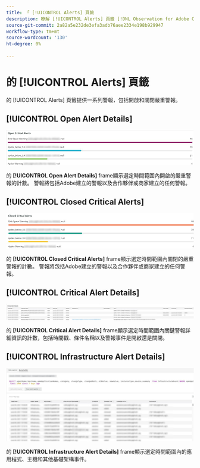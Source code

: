 ```yaml
---
title: 「 [!UICONTROL Alerts] 頁籤
description: 瞭解 [!UICONTROL Alerts] 頁籤 [!DNL Observation for Adobe Commerce]。
source-git-commit: 2a82a5e232de3efa3adb76aee2334e198b929947
workflow-type: tm+mt
source-wordcount: '130'
ht-degree: 0%

---
```


# 的 [!UICONTROL Alerts] 頁籤

的 [!UICONTROL Alerts] 頁籤提供一系列警報，包括開啟和關閉嚴重警報。

## [!UICONTROL Open Alert Details]

![開啟嚴重警報](../../assets/tools/observation-for-adobe-commerce/alerts-tab-1.jpg)

的 **[!UICONTROL Open Alert Details]** frame顯示選定時間範圍內開啟的嚴重警報的計數。 警報將包括Adobe建立的警報以及合作夥伴或商家建立的任何警報。

## [!UICONTROL Closed Critical Alerts]

![關閉的嚴重警報](../../assets/tools/observation-for-adobe-commerce/alerts-tab-2.jpg)

的 **[!UICONTROL Closed Critical Alerts]** frame顯示選定時間範圍內關閉的嚴重警報的計數。 警報將包括Adobe建立的警報以及合作夥伴或商家建立的任何警報。

## [!UICONTROL Critical Alert Details]

![嚴重警報詳細資訊](../../assets/tools/observation-for-adobe-commerce/alerts-tab-3.jpg)

的 **[!UICONTROL Critical Alert Details]** frame顯示選定時間範圍內關鍵警報詳細資訊的計數，包括時間戳、條件名稱以及警報事件是開啟還是關閉。

## [!UICONTROL Infrastructure Alert Details]

![基礎架構警報詳細資訊](../../assets/tools/observation-for-adobe-commerce/alerts-tab-4.jpg)

的 **[!UICONTROL Infrastructure Alert Details]** frame顯示選定時間範圍內的應用程式、主機和其他基礎架構事件。

